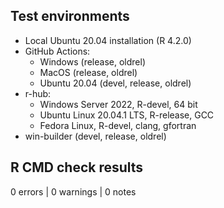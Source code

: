 ## Test environments

- Local Ubuntu 20.04 installation (R 4.2.0)
- GitHub Actions:
  - Windows (release, oldrel)
  - MacOS (release, oldrel)
  - Ubuntu 20.04 (devel, release, oldrel)
- r-hub:
  - Windows Server 2022, R-devel, 64 bit
  - Ubuntu Linux 20.04.1 LTS, R-release, GCC
  - Fedora Linux, R-devel, clang, gfortran
- win-builder (devel, release, oldrel)

## R CMD check results

0 errors | 0 warnings | 0 notes
